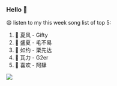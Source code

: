

### Hello 👋

😄 listen to my this week song list of top 5:

1. 🎵 夏风 - Gifty
2. 🎵 盛夏 - 毛不易
3. 🎵 如约 - 栗先达
4. 🎵 瓦力 - G2er
5. 🎵 喜欢 - 阿肆

<img align="left"  src="https://github-readme-stats.vercel.app/api?username=370966584&show_icons=true&theme=radical" />